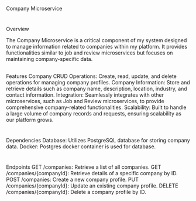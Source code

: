 Company Microservice
#
Overview

The Company Microservice is a critical component of my system designed to manage information related to companies within my platform. It provides functionalities similar to job and review microservices but focuses on maintaining company-specific data.
##
Features
Company CRUD Operations: Create, read, update, and delete operations for managing company profiles.
Company Information: Store and retrieve details such as company name, description, location, industry, and contact information.
Integration: Seamlessly integrates with other microservices, such as Job and Review microservices, to provide comprehensive company-related functionalities.
Scalability: Built to handle a large volume of company records and requests, ensuring scalability as our platform grows.
#
Dependencies
Database: Utilizes PostgreSQL database for storing company data.
Docker: Postgres docker container is used for database.
#
Endpoints
GET /companies: Retrieve a list of all companies.
GET /companies/{companyId}: Retrieve details of a specific company by ID.
POST /companies: Create a new company profile.
PUT /companies/{companyId}: Update an existing company profile.
DELETE /companies/{companyId}: Delete a company profile by ID.

